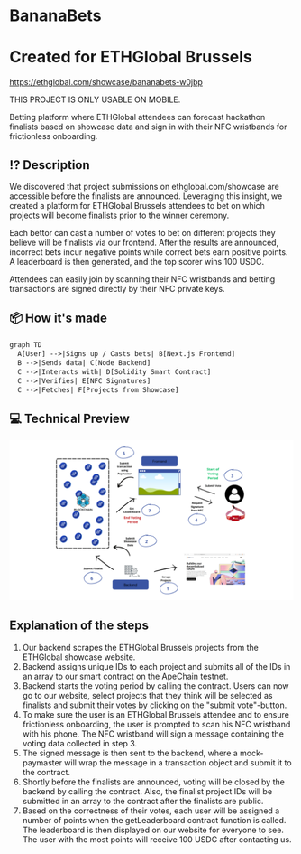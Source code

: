 # BananaBets
# Created for ETHGlobal Brussels
https://ethglobal.com/showcase/bananabets-w0jbp

THIS PROJECT IS ONLY USABLE ON MOBILE.

Betting platform where ETHGlobal attendees can forecast hackathon finalists based on showcase data and sign in with their NFC wristbands for frictionless onboarding.

## ⁉️ Description
We discovered that project submissions on ethglobal.com/showcase are accessible before the finalists are announced. Leveraging this insight, we created a platform for ETHGlobal Brussels attendees to bet on which projects will become finalists prior to the winner ceremony.

Each bettor can cast a number of votes to bet on different projects they believe will be finalists via our frontend. After the results are announced, incorrect bets incur negative points while correct bets earn positive points. A leaderboard is then generated, and the top scorer wins 100 USDC.

Attendees can easily join by scanning their NFC wristbands and betting transactions are signed directly by their NFC private keys.

## 📦 How it's made
```mermaid
graph TD
  A[User] -->|Signs up / Casts bets| B[Next.js Frontend]
  B -->|Sends data| C[Node Backend]
  C -->|Interacts with| D[Solidity Smart Contract]
  C -->|Verifies| E[NFC Signatures]
  C -->|Fetches| F[Projects from Showcase]
```

## 💻 Technical Preview

![stuff Logo](./img/project_chart.png)

## Explanation of the steps

1. Our backend scrapes the ETHGlobal Brussels projects from the ETHGlobal showcase website.
2. Backend assigns unique IDs to each project and submits all of the IDs in an array to our smart contract on the ApeChain testnet.
3. Backend starts the voting period by calling the contract. Users can now go to our website, select projects that they think will be selected as finalists and submit their votes by clicking on the "submit vote"-button.
4. To make sure the user is an ETHGlobal Brussels attendee and to ensure frictionless onboarding, the user is prompted to scan his NFC wristband with his phone. The NFC wristband will sign a message containing the voting data collected in step 3.
5. The signed message is then sent to the backend, where a mock-paymaster will wrap the message in a transaction object and submit it to the contract.
6. Shortly before the finalists are announced, voting will be closed by the backend by calling the contract. Also, the finalist project IDs will be submitted in an array to the contract after the finalists are public.
7. Based on the correctness of their votes, each user will be assigned a number of points when the getLeaderboard contract function is called. The leaderboard is then displayed on our website for everyone to see. The user with the most points will receive 100 USDC after contacting us.
